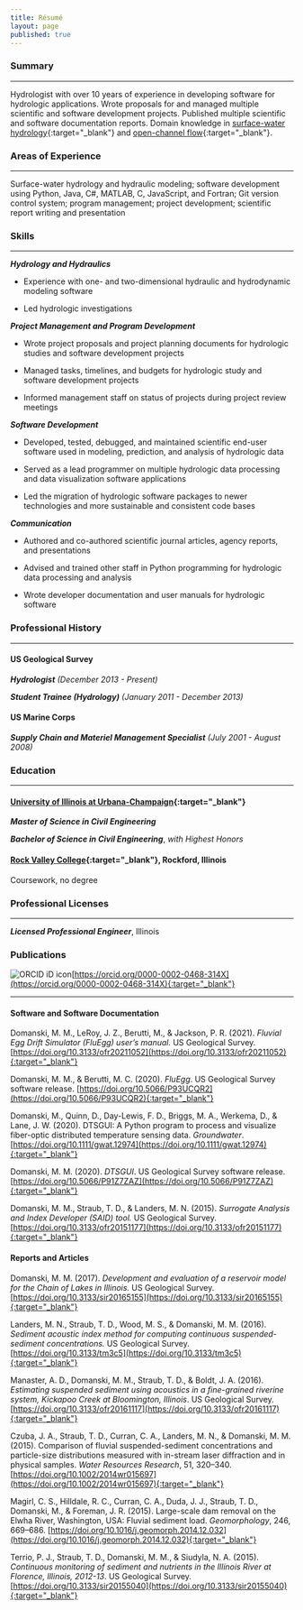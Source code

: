 ```yaml
---
title: Résumé
layout: page
published: true
---
```


### Summary

---

Hydrologist with over 10 years of experience in developing software for hydrologic applications. Wrote proposals for and
managed multiple scientific and software development projects. Published multiple scientific and software documentation
reports. Domain knowledge in [surface-water hydrology](https://en.wikipedia.org/wiki/Surface-water_hydrology){:target="_blank"} and
[open-channel flow](https://en.wikipedia.org/wiki/Open-channel_flow){:target="_blank"}.


### Areas of Experience

---

Surface-water hydrology and hydraulic modeling; software development using Python, Java, C#, MATLAB, C, JavaScript,
and Fortran; Git version control system; program management; project development; scientific report writing and
presentation

### Skills

---

***Hydrology and Hydraulics***

 - Experience with one- and two-dimensional hydraulic and hydrodynamic modeling software

 - Led hydrologic investigations

***Project Management and Program Development***

 - Wrote project proposals and project planning documents for hydrologic studies and software development projects

 - Managed tasks, timelines, and budgets for hydrologic study and software development projects

 - Informed management staff on status of projects during project review meetings

***Software Development***

 - Developed, tested, debugged, and maintained scientific end-user software used in modeling, prediction, and analysis
   of hydrologic data

 - Served as a lead programmer on multiple hydrologic data processing and data visualization software applications

 - Led the migration of hydrologic software packages to newer technologies and more sustainable and consistent code
   bases

***Communication***

 - Authored and co-authored scientific journal articles, agency reports, and presentations

 - Advised and trained other staff in Python programming for hydrologic data processing and analysis

 - Wrote developer documentation and user manuals for hydrologic software


### Professional History

---

#### US Geological Survey

***Hydrologist***
*(December 2013 - Present)*

***Student Trainee (Hydrology)***
*(January 2011 - December 2013)*

#### US Marine Corps

***Supply Chain and Materiel Management Specialist***
*(July 2001 - August 2008)*

### Education

___

#### [University of Illinois at Urbana-Champaign](https://cee.illinois.edu){:target="_blank"}

***Master of Science in Civil Engineering***

***Bachelor of Science in Civil Engineering***, *with Highest Honors*

#### [Rock Valley College](https://www.rockvalleycollege.edu){:target="_blank"}, Rockford, Illinois

Coursework, no degree

### Professional Licenses

---

***Licensed Professional Engineer***, Illinois

### Publications
![ORCID iD icon](https://info.orcid.org/wp-content/uploads/2019/11/orcid_16x16.png)[https://orcid.org/0000-0002-0468-314X](https://orcid.org/0000-0002-0468-314X){:target="_blank"}

---

#### Software and Software Documentation

Domanski, M. M., LeRoy, J. Z., Berutti, M., & Jackson, P. R. (2021). *Fluvial Egg Drift Simulator (FluEgg) user’s manual.* US Geological Survey. [https://doi.org/10.3133/ofr20211052](https://doi.org/10.3133/ofr20211052){:target="_blank"}

Domanski, M. M., & Berutti, M. C. (2020). *FluEgg*. US Geological Survey software release. [https://doi.org/10.5066/P93UCQR2](https://doi.org/10.5066/P93UCQR2){:target="_blank"}

Domanski, M., Quinn, D., Day-Lewis, F. D., Briggs, M. A., Werkema, D., & Lane, J. W. (2020). DTSGUI: A Python program to process and visualize fiber-optic distributed temperature sensing data. *Groundwater*. [https://doi.org/10.1111/gwat.12974](https://doi.org/10.1111/gwat.12974){:target="_blank"}

Domanski, M. M. (2020). *DTSGUI*. US Geological Survey software release. [https://doi.org/10.5066/P91Z7ZAZ](https://doi.org/10.5066/P91Z7ZAZ){:target="_blank"}

Domanski, M. M., Straub, T. D., & Landers, M. N. (2015). *Surrogate Analysis and Index Developer (SAID) tool.* US Geological Survey. [https://doi.org/10.3133/ofr20151177](https://doi.org/10.3133/ofr20151177){:target="_blank"}

#### Reports and Articles

Domanski, M. M. (2017). *Development and evaluation of a reservoir model for the Chain of Lakes in Illinois.* US Geological Survey. [https://doi.org/10.3133/sir20165155](https://doi.org/10.3133/sir20165155){:target="_blank"}

Landers, M. N., Straub, T. D., Wood, M. S., & Domanski, M. M. (2016). *Sediment acoustic index method for computing continuous suspended-sediment concentrations.* US Geological Survey. [https://doi.org/10.3133/tm3c5](https://doi.org/10.3133/tm3c5){:target="_blank"}

Manaster, A. D., Domanski, M. M., Straub, T. D., & Boldt, J. A. (2016). *Estimating suspended sediment using acoustics in a fine-grained riverine system, Kickapoo Creek at Bloomington, Illinois*. US Geological Survey. [https://doi.org/10.3133/ofr20161117](https://doi.org/10.3133/ofr20161117){:target="_blank"}

Czuba, J. A., Straub, T. D., Curran, C. A., Landers, M. N., & Domanski, M. M. (2015). Comparison of fluvial suspended-sediment concentrations and particle-size distributions measured with in-stream laser diffraction and in physical samples. *Water Resources Research*, 51, 320–340. [https://doi.org/10.1002/2014wr015697](https://doi.org/10.1002/2014wr015697){:target="_blank"}

Magirl, C. S., Hilldale, R. C., Curran, C. A., Duda, J. J., Straub, T. D., Domanski, M., & Foreman, J. R. (2015). Large-scale dam removal on the Elwha River, Washington, USA: Fluvial sediment load. *Geomorphology*, 246, 669–686. [https://doi.org/10.1016/j.geomorph.2014.12.032](https://doi.org/10.1016/j.geomorph.2014.12.032){:target="_blank"}

Terrio, P. J., Straub, T. D., Domanski, M. M., & Siudyla, N. A. (2015). *Continuous monitoring of sediment and nutrients in the Illinois River at Florence, Illinois, 2012-13*. US Geological Survey. [https://doi.org/10.3133/sir20155040](https://doi.org/10.3133/sir20155040){:target="_blank"}
